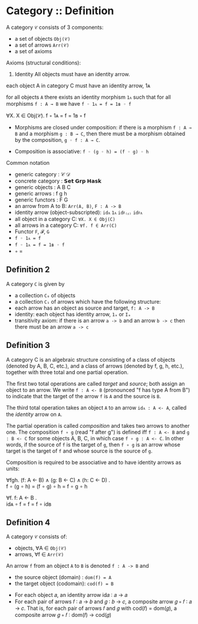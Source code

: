 # Category :: Definition

A category `𝒞` consists of 3 components:
- a set of objects `Obj(𝒞)`
- a set of arrows  `Arr(𝒞)`
- a set of axioms

Axioms (structural conditions):

1. Identity
All objects must have an identity arrow.

each object A in category C must have an identity arrow, 1ᴀ 

for all objects `A` 
there exists an identity morphism `1ᴀ` such that for all morphisms `f : A → B` we have `f ◦ 1ᴀ = f = 1ʙ ◦ f`

∀X. X ∈ Obj(𝒞). f ◦ 1ᴀ = f = 1ʙ ◦ f

* Morphisms are closed under composition: if there is a morphism `f : A → B` and a morphism `g : B → C`, then there must be a morphism obtained by the composition, `g ◦ f : A → C`.

* Composition is associative: `f ◦ (g ◦ h) = (f ◦ g) ◦ h`



Common notation
- generic category    : 𝒞 𝒟
- concrete category   : 𝗦𝗲𝘁 𝗚𝗿𝗽 𝗛𝗮𝘀𝗸
- generic objects     : A B C
- generic arrows      : f g h
- generic functors    : F G
- an arrow from A to B: `Arr(A, B)`, `F : A -> B`
- identity arrow (object-subscripted): `idᴀ` `1ᴀ` `idꜰ₍ᵦ₎` `idꜰᴀ`
- all object in a category C: `∀X. X ∈ Obj(C)`
- all arrows in a category C: `∀f. f ∈ Arr(C)`
- Functor `F`, `𝓕`, `G`
- `f ◦ 1ᴀ = f`
- `f ◦ 1ᴀ = f = 1ʙ ◦ f`
- ◦ = 






## Definition 2

A category `C` is given by 
- a collection `C₀` of objects
- a collection `C₁` of arrows
which have the following structure:
- each arrow has an object as source and target, `f: A -> B`
- identity: each object has identity arrow, `1ₐ` or `Iₐ`
- transitivity axiom: if there is an arrow `a -> b` and an arrow `b -> c` then there must be an arrow `a -> c`


## Definition 3

A category C is an algebraic structure consisting of a class of objects (denoted by A, B, C, etc.), and a class of arrows (denoted by f, g, h, etc.), together with three total and one partial operation.

The first two total operations are called *target* and *source*; both assign an object to an arrow. We write `f : A <- B` (pronounced "f has type A from B") to indicate that the target of the arrow `f` is `A` and the source is `B`.

The third total operation takes an object `A` to an arrow `idᴀ : A <- A`, called the *identity* arrow on `A`.

The partial operation is called *composition* and takes two arrows to another one. The composition `f ∘ g` (read "f after g") is defined iff `f : A <- B` and `g : B <- C` for some objects A, B, C, in which case `f ∘ g : A <- C`. In other words, if the source of `f` is the target of `g`, then `f ∘ g` is an arrow whose target is the target of `f` and whose source is the source of `g`.

Composition is required to be associative and to have identity arrows as units:

∀fgh. (f: A <- B) ∧ (g: B <- C) ∧ (h: C <- D) .    
f ∘ (g ∘ h) = (f ∘ g) ∘ h = f ∘ g ∘ h

∀f. f: A <- B .     
idᴀ ∘ f = f = f ∘ idʙ


## Definition 4

A category `𝒞` consists of:
- objects, ∀A ∈ `Obj(𝒞)`
- arrows,  ∀f ∈ `Arr(𝒞)`

An arrow `f` from an object `A` to `B` is denoted `f : A -> B` and
- the source object (domain)  : `dom(f) = A`
- the target object (codomain): `cod(f) = B`



* For each object 𝑎, an identity arrow id𝑎 ∶ 𝑎 → 𝑎
* For each pair of arrows 𝑓 ∶ 𝑎 → 𝑏 and 𝑔 ∶ 𝑏 → 𝑐, a composite arrow 𝑔 ∘ 𝑓 ∶ 𝑎 → 𝑐. That is, for each pair of arrows 𝑓 and 𝑔 with cod(𝑓) = dom(𝑔), a composite arrow 𝑔 ∘ 𝑓 ∶ dom(𝑓) → cod(𝑔)
